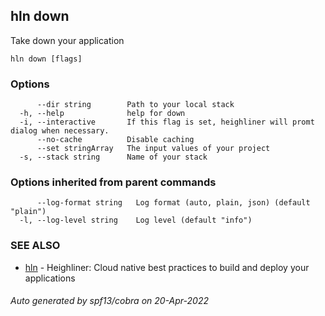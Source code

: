 ## hln down

Take down your application

```
hln down [flags]
```

### Options

```
      --dir string        Path to your local stack
  -h, --help              help for down
  -i, --interactive       If this flag is set, heighliner will promt dialog when necessary.
      --no-cache          Disable caching
      --set stringArray   The input values of your project
  -s, --stack string      Name of your stack
```

### Options inherited from parent commands

```
      --log-format string   Log format (auto, plain, json) (default "plain")
  -l, --log-level string    Log level (default "info")
```

### SEE ALSO

* [hln](hln.md)	 - Heighliner: Cloud native best practices to build and deploy your applications

###### Auto generated by spf13/cobra on 20-Apr-2022
